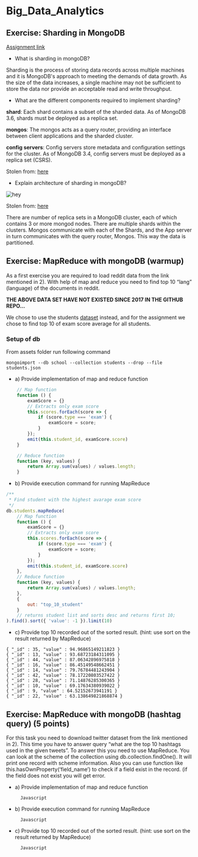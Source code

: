# Big_Data_Analytics

## Exercise: Sharding in MongoDB	
[Assignment link](<./assets/MongoDBExercise.pdf>)

- What is sharding in mongoDB?

Sharding is the process of storing data records across multiple machines and it is MongoDB's approach to meeting the demands of data growth. As the size of the data increases, a single machine may not be sufficient to store the data nor provide an acceptable read and write throughput.

- What are the different components required to implement sharding?

**shard**: Each shard contains a subset of the sharded data. As of MongoDB 3.6, shards must be deployed as a replica set.


**mongos**: The mongos acts as a query router, providing an interface between client applications and the sharded cluster.


**config servers**: Config servers store metadata and configuration settings for the cluster. As of MongoDB 3.4, config servers must be deployed as a replica set (CSRS).

Stolen from: [here](https://docs.mongodb.com/manual/core/sharded-cluster-components/) 

- Explain architecture of sharding in mongoDB? 

![hey](https://docs.mongodb.com/manual/_images/sharded-cluster-test-architecture.bakedsvg.svg)

Stolen from: [here](https://docs.mongodb.com/manual/_images/sharded-cluster-test-architecture.bakedsvg.svg) 

There are number of replica sets in a MongoDB cluster, each of which contains 3 or more mongod nodes. There are multiple shards within the clusters. Mongos communicate with each of the Shards, and the App server in turn communicates with the query router, Mongos. This way the data is partitioned.

## Exercise: MapReduce with	mongoDB	(warmup)	

As a first exercise you are required to load reddit data from the link mentioned in 2). With help of map and reduce you
need to find top 10 “lang” (language) of the documents in reddit.

**THE ABOVE DATA SET HAVE NOT EXISTED SINCE 2017 IN THE GITHUB REPO...**

We chose to use the students [dataset](./assets/students.json) instead, and for the assignment we chose to find top 10 of exam score average for all students.

### Setup of db
From assets folder run following command

```shell 
mongoimport --db school --collection students --drop --file students.json
```

- a) Provide implementation of map and reduce function

```javascript
    // Map function
    function () {
        examScore = {}
        // Extracts only exam score
        this.scores.forEach(score => {
            if (score.type === 'exam') {
                examScore = score;
            }
        });
        emit(this.student_id, examScore.score)
    }

    // Reduce function
    function (key, values) {
        return Array.sum(values) / values.length;
    }

```

- b) Provide execution command for running MapReduce

```javascript
/**
 * Find student with the highest avarage exam score
 */
db.students.mapReduce(
    // Map function
    function () {
        examScore = {}
        // Extracts only exam score
        this.scores.forEach(score => {
            if (score.type === 'exam') {
                examScore = score;
            }
        });
        emit(this.student_id, examScore.score)
    },
    // Reduce function
    function (key, values) {
        return Array.sum(values) / values.length;
    },
    {
        out: "top_10_student"
    }
    // returns student list and sorts desc and returns first 10;
).find().sort({ 'value': -1 }).limit(10)
```

- c) Provide top 10 recorded out of the sorted result. (hint: use sort on the result returned by MapReduce) 

```shell
{ "_id" : 35, "value" : 94.96865149211823 }
{ "_id" : 13, "value" : 93.68723184311095 }
{ "_id" : 44, "value" : 87.06342896975818 }
{ "_id" : 16, "value" : 86.45149548662451 }
{ "_id" : 14, "value" : 79.76784481243904 }
{ "_id" : 42, "value" : 78.17220803527422 }
{ "_id" : 28, "value" : 71.14876285300365 }
{ "_id" : 10, "value" : 69.17634380939022 }
{ "_id" : 9, "value" : 64.52152673941191 }
{ "_id" : 22, "value" : 63.138649821868874 }

```

## Exercise: MapReduce with	mongoDB	(hashtag query)	(5 points)

For this task you need to download twitter dataset from the link mentioned in 2). This time you have to answer query
“what are the top 10 hashtags used in the given tweets”. To answer this you need to use MapReduce. You can look at
the scheme of the collection using db.collection.findOne(). It will print one record with scheme information. Also you
can use function like this.hasOwnProperty(‘field_name’) to check if a field exist in the record. (if the field does not exist
you will get error. 

- a) Provide implementation of map and reduce function

        Javascript

- b) Provide execution command for running MapReduce

        Javascript

- c) Provide top 10 recorded out of the sorted result. (hint: use sort on the result returned by
MapReduce) 

        Javascript
